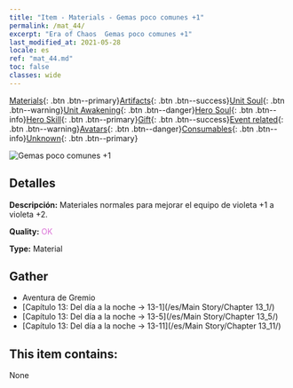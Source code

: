```yaml
---
title: "Item - Materials - Gemas poco comunes +1"
permalink: /mat_44/
excerpt: "Era of Chaos  Gemas poco comunes +1"
last_modified_at: 2021-05-28
locale: es
ref: "mat_44.md"
toc: false
classes: wide
---
```

 [Materials](/ItemsES/){: .btn .btn--primary}[Artifacts](/ItemsES/Artifacts/){: .btn .btn--success}[Unit Soul](/ItemsES/UnitSoul/){: .btn .btn--warning}[Unit Awakening](/ItemsES/UnitAwakening/){: .btn .btn--danger}[Hero Soul](/ItemsES/HeroSoul/){: .btn .btn--info}[Hero Skill](/ItemsES/HeroSkill/){: .btn .btn--primary}[Gift](/ItemsES/Gift/){: .btn .btn--success}[Event related](/ItemsES/Events/){: .btn .btn--warning}[Avatars](/ItemsES/Avatars/){: .btn .btn--danger}[Consumables](/ItemsES/Consumables/){: .btn .btn--info}[Unknown](/ItemsES/Unknown/){: .btn .btn--primary}

 ![Gemas poco comunes +1](/images/t/i_cailiao_baoshi2.png)

## Detalles
 **Descripción:** Materiales normales para mejorar el equipo de violeta +1 a violeta +2.

 **Quality:** <span style="color: #DA70D6">OK</span>

 **Type:** Material

## Gather

*    Aventura de Gremio 
*    [Capítulo 13: Del día a la noche -> 13-1](/es/Main Story/Chapter 13_1/) 
*    [Capítulo 13: Del día a la noche -> 13-5](/es/Main Story/Chapter 13_5/) 
*    [Capítulo 13: Del día a la noche -> 13-11](/es/Main Story/Chapter 13_11/) 

## This item contains:

  None

